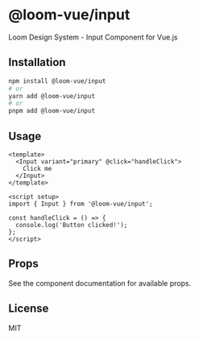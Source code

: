 # @loom-vue/input

Loom Design System - Input Component for Vue.js

## Installation

```bash
npm install @loom-vue/input
# or
yarn add @loom-vue/input
# or
pnpm add @loom-vue/input
```

## Usage

```vue
<template>
  <Input variant="primary" @click="handleClick">
    Click me
  </Input>
</template>

<script setup>
import { Input } from '@loom-vue/input';

const handleClick = () => {
  console.log('Button clicked!');
};
</script>
```

## Props

See the component documentation for available props.

## License

MIT
